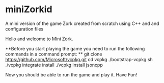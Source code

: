 # miniZorkid
A mini version of the game Zork created from scratch using C++ and and configuration files

Hello and welcome to Mini Zork.

**Before you start playing the game you need to run the following commands in a command prompt:
**
git clone https://github.com/Microsoft/vcpkg.git
cd vcpkg
./bootstrap-vcpkg.sh
./vcpkg integrate install
./vcpkg install jsoncpp

Now you should be able to run the game and play it. Have Fun!
